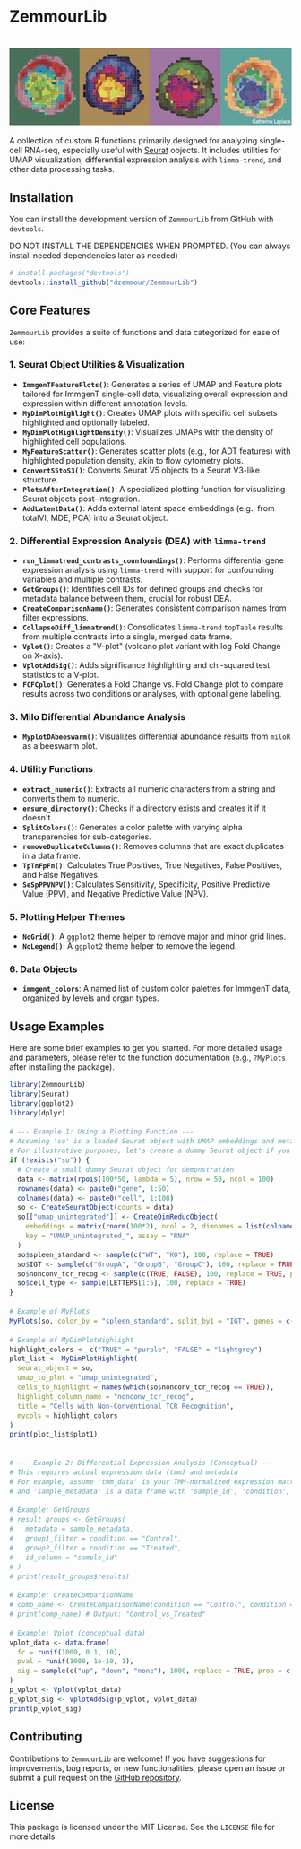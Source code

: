 # ZemmourLib 
# <img src="man/figures/logo.png" align="center" height="138" />

A collection of custom R functions primarily designed for analyzing single-cell RNA-seq, especially useful with [Seurat](https://satijalab.org/seurat/) objects. It includes utilities for UMAP visualization, differential expression analysis with `limma-trend`, and other data processing tasks.
## Installation

You can install the development version of `ZemmourLib` from GitHub with `devtools`.

DO NOT INSTALL THE DEPENDENCIES WHEN PROMPTED. (You can always install needed dependencies later as needed)

```R
# install.packages("devtools")
devtools::install_github("dzemmour/ZemmourLib")
````

## Core Features

`ZemmourLib` provides a suite of functions and data categorized for ease of use:

### 1\. Seurat Object Utilities & Visualization

  * **`ImmgenTFeaturePlots()`**: Generates a series of UMAP and Feature plots tailored for ImmgenT single-cell data, visualizing overall expression and expression within different annotation levels.
  * **`MyDimPlotHighlight()`**: Creates UMAP plots with specific cell subsets highlighted and optionally labeled.
  * **`MyDimPlotHighlightDensity()`**: Visualizes UMAPs with the density of highlighted cell populations.
  * **`MyFeatureScatter()`**: Generates scatter plots (e.g., for ADT features) with highlighted population density, akin to flow cytometry plots.
  * **`ConvertS5toS3()`**: Converts Seurat V5 objects to a Seurat V3-like structure.
  * **`PlotsAfterIntegration()`**: A specialized plotting function for visualizing Seurat objects post-integration.
  * **`AddLatentData()`**: Adds external latent space embeddings (e.g., from totalVI, MDE, PCA) into a Seurat object.

### 2\. Differential Expression Analysis (DEA) with `limma-trend`

  * **`run_limmatrend_contrasts_counfoundings()`**: Performs differential gene expression analysis using `limma-trend` with support for confounding variables and multiple contrasts.
  * **`GetGroups()`**: Identifies cell IDs for defined groups and checks for metadata balance between them, crucial for robust DEA.
  * **`CreateComparisonName()`**: Generates consistent comparison names from filter expressions.
  * **`CollapseDiff_limmatrend()`**: Consolidates `limma-trend` `topTable` results from multiple contrasts into a single, merged data frame.
  * **`Vplot()`**: Creates a "V-plot" (volcano plot variant with log Fold Change on X-axis).
  * **`VplotAddSig()`**: Adds significance highlighting and chi-squared test statistics to a V-plot.
  * **`FCFCplot()`**: Generates a Fold Change vs. Fold Change plot to compare results across two conditions or analyses, with optional gene labeling.

### 3\. Milo Differential Abundance Analysis

  * **`MyplotDAbeeswarm()`**: Visualizes differential abundance results from `miloR` as a beeswarm plot.

### 4\. Utility Functions

  * **`extract_numeric()`**: Extracts all numeric characters from a string and converts them to numeric.
  * **`ensure_directory()`**: Checks if a directory exists and creates it if it doesn't.
  * **`SplitColors()`**: Generates a color palette with varying alpha transparencies for sub-categories.
  * **`removeDuplicateColumns()`**: Removes columns that are exact duplicates in a data frame.
  * **`TpTnFpFn()`**: Calculates True Positives, True Negatives, False Positives, and False Negatives.
  * **`SeSpPPVNPV()`**: Calculates Sensitivity, Specificity, Positive Predictive Value (PPV), and Negative Predictive Value (NPV).

### 5\. Plotting Helper Themes

  * **`NoGrid()`**: A `ggplot2` theme helper to remove major and minor grid lines.
  * **`NoLegend()`**: A `ggplot2` theme helper to remove the legend.

### 6\. Data Objects

  * **`immgent_colors`**: A named list of custom color palettes for ImmgenT data, organized by levels and organ types.

## Usage Examples

Here are some brief examples to get you started. For more detailed usage and parameters, please refer to the function documentation (e.g., `?MyPlots` after installing the package).

```r
library(ZemmourLib)
library(Seurat)
library(ggplot2)
library(dplyr)

# --- Example 1: Using a Plotting Function ---
# Assuming 'so' is a loaded Seurat object with UMAP embeddings and metadata
# For illustrative purposes, let's create a dummy Seurat object if you don't have one ready
if (!exists("so")) {
  # Create a small dummy Seurat object for demonstration
  data <- matrix(rpois(100*50, lambda = 5), nrow = 50, ncol = 100)
  rownames(data) <- paste0("gene", 1:50)
  colnames(data) <- paste0("cell", 1:100)
  so <- CreateSeuratObject(counts = data)
  so[["umap_unintegrated"]] <- CreateDimReducObject(
    embeddings = matrix(rnorm(100*2), ncol = 2, dimnames = list(colnames(so), c("UMAP_1", "UMAP_2"))),
    key = "UMAP_unintegrated_", assay = "RNA"
  )
  so$spleen_standard <- sample(c("WT", "KO"), 100, replace = TRUE)
  so$IGT <- sample(c("GroupA", "GroupB", "GroupC"), 100, replace = TRUE)
  so$nonconv_tcr_recog <- sample(c(TRUE, FALSE), 100, replace = TRUE, prob = c(0.2, 0.8))
  so$cell_type <- sample(LETTERS[1:5], 100, replace = TRUE)
}

# Example of MyPlots
MyPlots(so, color_by = "spleen_standard", split_by1 = "IGT", genes = c("gene1", "gene2"))

# Example of MyDimPlotHighlight
highlight_colors <- c("TRUE" = "purple", "FALSE" = "lightgrey")
plot_list <- MyDimPlotHighlight(
  seurat_object = so,
  umap_to_plot = "umap_unintegrated",
  cells_to_highlight = names(which(so$nonconv_tcr_recog == TRUE)),
  highlight_column_name = "nonconv_tcr_recog",
  title = "Cells with Non-Conventional TCR Recognition",
  mycols = highlight_colors
)
print(plot_list$plot1)


# --- Example 2: Differential Expression Analysis (Conceptual) ---
# This requires actual expression data (tmm) and metadata
# For example, assume 'tmm_data' is your TMM-normalized expression matrix
# and 'sample_metadata' is a data frame with 'sample_id', 'condition', 'batch' columns.

# Example: GetGroups
# result_groups <- GetGroups(
#   metadata = sample_metadata,
#   group1_filter = condition == "Control",
#   group2_filter = condition == "Treated",
#   id_column = "sample_id"
# )
# print(result_groups$results)

# Example: CreateComparisonName
# comp_name <- CreateComparisonName(condition == "Control", condition == "Treated")
# print(comp_name) # Output: "Control_vs_Treated"

# Example: Vplot (conceptual data)
vplot_data <- data.frame(
  fc = runif(1000, 0.1, 10),
  pval = runif(1000, 1e-10, 1),
  sig = sample(c("up", "down", "none"), 1000, replace = TRUE, prob = c(0.05, 0.05, 0.9))
)
p_vplot <- Vplot(vplot_data)
p_vplot_sig <- VplotAddSig(p_vplot, vplot_data)
print(p_vplot_sig)
```

## Contributing

Contributions to `ZemmourLib` are welcome\! If you have suggestions for improvements, bug reports, or new functionalities, please open an issue or submit a pull request on the [GitHub repository](https://www.google.com/search?q=https://github.com/dzemmour/ZemmourLib).

## License

This package is licensed under the MIT License. See the `LICENSE` file for more details.

